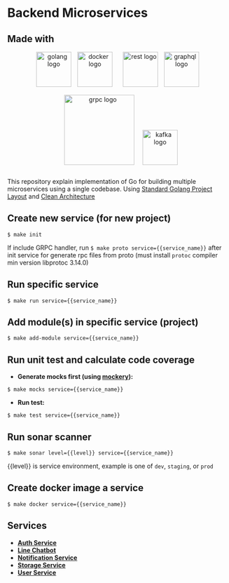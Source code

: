 # Backend Microservices

## Made with
<p align="center">
  <img src="https://storage.googleapis.com/agungdp/static/logo/golang.png" width="80" alt="golang logo" />
  <img src="https://storage.googleapis.com/agungdp/static/logo/docker.png" width="80" hspace="10" alt="docker logo" />
  <img src="https://storage.googleapis.com/agungdp/static/logo/rest.png" width="80" hspace="10" alt="rest logo" />
  <img src="https://storage.googleapis.com/agungdp/static/logo/graphql.png" width="80" alt="graphql logo" />
  <img src="https://storage.googleapis.com/agungdp/static/logo/grpc.png" width="160" hspace="15" vspace="15" alt="grpc logo" />
  <img src="https://storage.googleapis.com/agungdp/static/logo/kafka.png" height="80" alt="kafka logo" />
</p>

This repository explain implementation of Go for building multiple microservices using a single codebase. Using [Standard Golang Project Layout](https://github.com/golang-standards/project-layout) and [Clean Architecture](https://blog.cleancoder.com/uncle-bob/2012/08/13/the-clean-architecture.html)

## Create new service (for new project)
```
$ make init
```
If include GRPC handler, run `$ make proto service={{service_name}}` after init service for generate rpc files from proto (must install `protoc` compiler min version libprotoc 3.14.0)

## Run specific service
```
$ make run service={{service_name}}
```

## Add module(s) in specific service (project)
```
$ make add-module service={{service_name}}
```

## Run unit test and calculate code coverage
* **Generate mocks first (using [mockery](https://github.com/vektra/mockery)):**
```
$ make mocks service={{service_name}}
```
* **Run test:**
```
$ make test service={{service_name}}
```

## Run sonar scanner
```
$ make sonar level={{level}} service={{service_name}}
```
{{level}} is service environment, example is one of `dev`, `staging`, or `prod`

## Create docker image a service
```
$ make docker service={{service_name}}
```

## Services

* [**Auth Service**](https://github.com/agungdwiprasetyo/backend-microservices/tree/master/services/auth-service)
* [**Line Chatbot**](https://github.com/agungdwiprasetyo/backend-microservices/tree/master/services/line-chatbot#line-chatbot-service)
* [**Notification Service**](https://github.com/agungdwiprasetyo/backend-microservices/tree/master/services/notification-service)
* [**Storage Service**](https://github.com/agungdwiprasetyo/backend-microservices/tree/master/services/storage-service)
* [**User Service**](https://github.com/agungdwiprasetyo/backend-microservices/tree/master/services/user-service)

